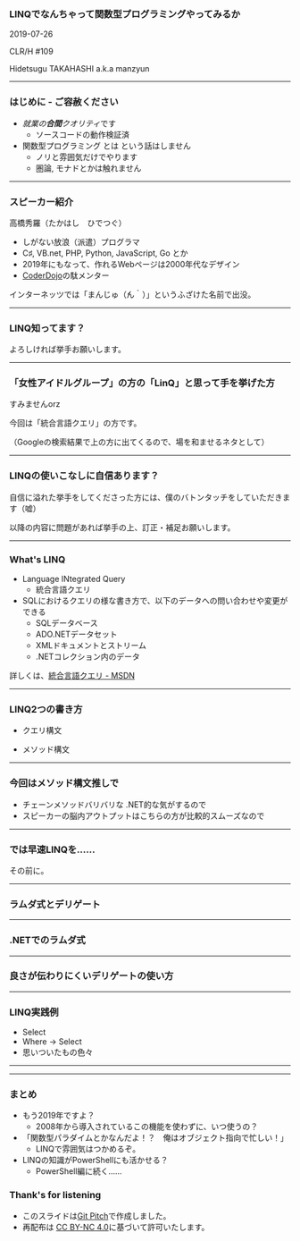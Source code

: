 ### LINQでなんちゃって関数型プログラミングやってみるか

2019-07-26

CLR/H #109

Hidetsugu TAKAHASHI a.k.a manzyun

---

### はじめに - ご容赦ください

+ *就業の**合間**クオリティ*です
  + ソースコードの動作検証済
+ 関数型プログラミング とは という話はしません
  + ノリと雰囲気だけでやります
  + 圏論, モナドとかは触れません

---

### スピーカー紹介

高橋秀羅（たかはし　ひでつぐ）

+ しがない放浪（派遣）プログラマ
+ C♯, VB.net, PHP, Python, JavaScript, Go とか
+ 2019年にもなって、作れるWebページは2000年代なデザイン
+ [CoderDojo](https://coderdojo.jp)の駄メンター

インターネッツでは「まんじゅ（́ん｀）」というふざけた名前で出没。

---

### LINQ知ってます？

よろしければ挙手お願いします。

---

### 「女性アイドルグループ」の方の「LinQ」と思って手を挙げた方

すみませんorz

今回は「統合言語クエリ」の方です。

（Googleの検索結果で上の方に出てくるので、場を和ませるネタとして）

---

### LINQの使いこなしに自信あります？

自信に溢れた挙手をしてくださった方には、僕のバトンタッチをしていただきます（嘘）

以降の内容に問題があれば挙手の上、訂正・補足お願いします。

---

### What's LINQ

+ Language INtegrated Query
  + 統合言語クエリ
+ SQLにおけるクエリの様な書き方で、以下のデータへの問い合わせや変更ができる
  + SQLデータベース
  + ADO.NETデータセット
  + XMLドキュメントとストリーム
  + .NETコレクション内のデータ

詳しくは、[統合言語クエリ - MSDN](https://docs.microsoft.com/ja-jp/dotnet/csharp/linq/)

---

### LINQ2つの書き方

+ クエリ構文

+ メソッド構文

---

### 今回はメソッド構文推しで

+ チェーンメソッドバリバリな .NET的な気がするので
+ スピーカーの脳内アウトプットはこちらの方が比較的スムーズなので

---

### では早速LINQを……

その前に。

---

### ラムダ式とデリゲート

---

### .NETでのラムダ式

---

### 良さが伝わりにくいデリゲートの使い方

---

### LINQ実践例

+ Select
+ Where -> Select
+ 思いついたもの色々

---

---

### まとめ

+ もう2019年ですよ？
  + 2008年から導入されているこの機能を使わずに、いつ使うの？
+ 「関数型パラダイムとかなんだよ！？　俺はオブジェクト指向で忙しい！」
  + LINQで雰囲気はつかめるぞ。
+ LINQの知識がPowerShellにも活かせる？
  + PowerShell編に続く……
  
### Thank's for listening

+ このスライドは[Git Pitch](https://gitpitch.com/)で作成しました。
+ 再配布は [CC BY-NC 4.0](https://creativecommons.org/licenses/by-nc/4.0/deed.ja)に基づいて許可いたします。
